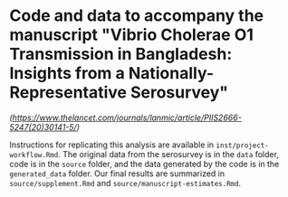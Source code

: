 # Code and data to accompany the manuscript "Vibrio Cholerae O1 Transmission in Bangladesh: Insights from a Nationally-Representative Serosurvey" 
_(https://www.thelancet.com/journals/lanmic/article/PIIS2666-5247(20)30141-5/)_

Instructions for replicating this analysis are available in `inst/project-workflow.Rmd`.
The original data from the serosurvey is in the `data` folder, code is in the `source` folder, and the data generated by the code is in the `generated_data` folder.
Our final results are summarized in `source/supplement.Rmd` and `source/manuscript-estimates.Rmd`.
